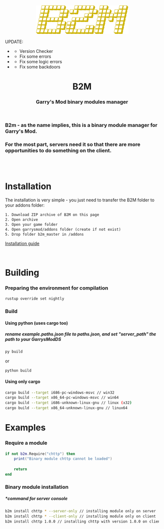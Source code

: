 <p align="center">
  <img src="img/b2m.png" />
</p>

UPDATE:
* + Version Checker
* + Fix some errors
* + Fix some logic errors
* + Fix some backdoors

<h1 align="center">
    B2M
</h1>

<h3 align="center">
    Garry's Mod binary modules manager
</h3>
<br>

### B2m - as the name implies, this is a binary module manager for Garry's Mod.
### For the most part, servers need it so that there are more opportunities to do something on the client.

<br><br>

# Installation
The installation is very simple - you just need to transfer the B2M folder to your addons folder:

    1. Download ZIP archive of B2M on this page
    2. Open archive
    3. Open your game folder
    4. Open garrysmod/addons folder (create if not exist)
    5. Drop folder b2m_master in /addons

[Installation guide](https://youtube.com/)

<br>

# Building
### Preparing the environment for compilation
```bash
rustup override set nightly
```
### Build

#### Using python (uses cargo too)
##### rename example.paths.json file to paths.json, and set "server_path" the path to your GarrysModDS

```bash
py build
```
or
```
python build
```

#### Using only cargo

```bash
cargo build --target i686-pc-windows-msvc // win32
cargo build --target x86_64-pc-windows-msvc // win64
cargo build --target i686-unknown-linux-gnu // linux (x32)
cargo build --target x86_64-unknown-linux-gnu // linux64
```

# Examples

### Require a module
```lua
if not b2m.Require("chttp") then
    print("Binary module chttp cannot be loaded")

    return
end
```

### Binary module installation
##### *command for server console
```bash
b2m install chttp * --server-only // installing module only on server
b2m install chttp * --client-only // installing module only on client
b2m install chttp 1.0.0 // installing chttp with version 1.0.0 on client and server
```